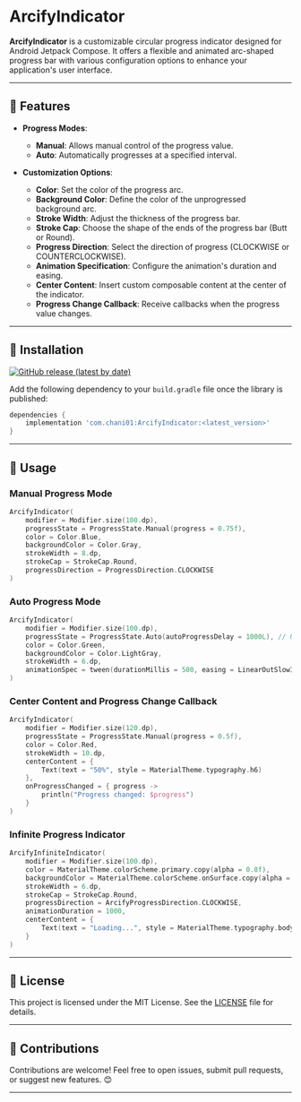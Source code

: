 # ArcifyIndicator

**ArcifyIndicator** is a customizable circular progress indicator designed for Android Jetpack Compose. It offers a flexible and animated arc-shaped progress bar with various configuration options to enhance your application's user interface.

---

## 🌟 Features

- **Progress Modes**:
  - **Manual**: Allows manual control of the progress value.
  - **Auto**: Automatically progresses at a specified interval.

- **Customization Options**:
  -  **Color**: Set the color of the progress arc.
  -  **Background Color**: Define the color of the unprogressed background arc.
  -  **Stroke Width**: Adjust the thickness of the progress bar.
  -  **Stroke Cap**: Choose the shape of the ends of the progress bar (Butt or Round).
  -  **Progress Direction**: Select the direction of progress (CLOCKWISE or COUNTERCLOCKWISE).
  -  **Animation Specification**: Configure the animation's duration and easing.
  -  **Center Content**: Insert custom composable content at the center of the indicator.
  -  **Progress Change Callback**: Receive callbacks when the progress value changes.

---
## 🚀 Installation

[![GitHub release (latest by date)](https://img.shields.io/github/v/release/chani01/ArcifyIndicator?label=Latest%20Version)](https://github.com/chani01/ArcifyIndicator/releases)

Add the following dependency to your `build.gradle` file once the library is published:

```gradle
dependencies {
    implementation 'com.chani01:ArcifyIndicator:<latest_version>'
}
```

---

## 📖  Usage

### Manual Progress Mode

```kotlin
ArcifyIndicator(
    modifier = Modifier.size(100.dp),
    progressState = ProgressState.Manual(progress = 0.75f),
    color = Color.Blue,
    backgroundColor = Color.Gray,
    strokeWidth = 8.dp,
    strokeCap = StrokeCap.Round,
    progressDirection = ProgressDirection.CLOCKWISE
)
```

### Auto Progress Mode
```kotlin
ArcifyIndicator(
    modifier = Modifier.size(100.dp),
    progressState = ProgressState.Auto(autoProgressDelay = 1000L), // Updates every second
    color = Color.Green,
    backgroundColor = Color.LightGray,
    strokeWidth = 6.dp,
    animationSpec = tween(durationMillis = 500, easing = LinearOutSlowInEasing)
)
```

### Center Content and Progress Change Callback
```kotlin
ArcifyIndicator(
    modifier = Modifier.size(120.dp),
    progressState = ProgressState.Manual(progress = 0.5f),
    color = Color.Red,
    strokeWidth = 10.dp,
    centerContent = {
        Text(text = "50%", style = MaterialTheme.typography.h6)
    },
    onProgressChanged = { progress ->
        println("Progress changed: $progress")
    }
)
```

### Infinite Progress Indicator
```kotlin
ArcifyInfiniteIndicator(
    modifier = Modifier.size(100.dp),
    color = MaterialTheme.colorScheme.primary.copy(alpha = 0.8f),
    backgroundColor = MaterialTheme.colorScheme.onSurface.copy(alpha = 0.2f),
    strokeWidth = 6.dp,
    strokeCap = StrokeCap.Round,
    progressDirection = ArcifyProgressDirection.CLOCKWISE,
    animationDuration = 1000,
    centerContent = {
        Text(text = "Loading...", style = MaterialTheme.typography.body2)
    }
)
```

---
## 📄 License

This project is licensed under the MIT License. See the [LICENSE](./LICENSE) file for details.

---

## 🙌 Contributions

Contributions are welcome! Feel free to open issues, submit pull requests, or suggest new features. 😊

---
